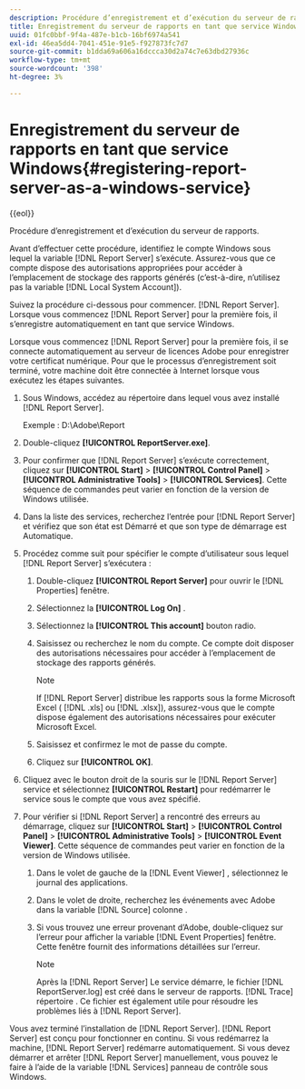 ```yaml
---
description: Procédure d’enregistrement et d’exécution du serveur de rapports.
title: Enregistrement du serveur de rapports en tant que service Windows
uuid: 01fc0bbf-9f4a-487e-b1cb-16bf6974a541
exl-id: 46ea5dd4-7041-451e-91e5-f927873fc7d7
source-git-commit: b1dda69a606a16dccca30d2a74c7e63dbd27936c
workflow-type: tm+mt
source-wordcount: '398'
ht-degree: 3%

---
```


# Enregistrement du serveur de rapports en tant que service Windows{#registering-report-server-as-a-windows-service}

{{eol}}

Procédure d’enregistrement et d’exécution du serveur de rapports.

Avant d’effectuer cette procédure, identifiez le compte Windows sous lequel la variable [!DNL Report Server] s’exécute. Assurez-vous que ce compte dispose des autorisations appropriées pour accéder à l’emplacement de stockage des rapports générés (c’est-à-dire, n’utilisez pas la variable [!DNL Local System Account]).

Suivez la procédure ci-dessous pour commencer. [!DNL Report Server]. Lorsque vous commencez [!DNL Report Server] pour la première fois, il s’enregistre automatiquement en tant que service Windows.

Lorsque vous commencez [!DNL Report Server] pour la première fois, il se connecte automatiquement au serveur de licences Adobe pour enregistrer votre certificat numérique. Pour que le processus d’enregistrement soit terminé, votre machine doit être connectée à Internet lorsque vous exécutez les étapes suivantes.

1. Sous Windows, accédez au répertoire dans lequel vous avez installé [!DNL Report Server].

   Exemple : D:\Adobe\Report

1. Double-cliquez **[!UICONTROL ReportServer.exe]**.
1. Pour confirmer que [!DNL Report Server] s’exécute correctement, cliquez sur **[!UICONTROL Start]** > **[!UICONTROL Control Panel]** > **[!UICONTROL Administrative Tools]** > **[!UICONTROL Services]**. Cette séquence de commandes peut varier en fonction de la version de Windows utilisée.
1. Dans la liste des services, recherchez l’entrée pour [!DNL Report Server] et vérifiez que son état est Démarré et que son type de démarrage est Automatique.
1. Procédez comme suit pour spécifier le compte d’utilisateur sous lequel [!DNL Report Server] s’exécutera :

   1. Double-cliquez **[!UICONTROL Report Server]** pour ouvrir le [!DNL Properties] fenêtre.

   1. Sélectionnez la **[!UICONTROL Log On]** .
   1. Sélectionnez la **[!UICONTROL This account]** bouton radio.
   1. Saisissez ou recherchez le nom du compte. Ce compte doit disposer des autorisations nécessaires pour accéder à l’emplacement de stockage des rapports générés.

      >[!NOTE]
      >
      >If [!DNL Report Server] distribue les rapports sous la forme Microsoft Excel ( [!DNL .xls] ou [!DNL .xlsx]), assurez-vous que le compte dispose également des autorisations nécessaires pour exécuter Microsoft Excel.

   1. Saisissez et confirmez le mot de passe du compte.
   1. Cliquez sur **[!UICONTROL OK]**.

1. Cliquez avec le bouton droit de la souris sur le [!DNL Report Server] service et sélectionnez **[!UICONTROL Restart]** pour redémarrer le service sous le compte que vous avez spécifié.
1. Pour vérifier si [!DNL Report Server] a rencontré des erreurs au démarrage, cliquez sur **[!UICONTROL Start]** > **[!UICONTROL Control Panel]** > **[!UICONTROL Administrative Tools]** > **[!UICONTROL Event Viewer]**. Cette séquence de commandes peut varier en fonction de la version de Windows utilisée.

   1. Dans le volet de gauche de la [!DNL Event Viewer] , sélectionnez le journal des applications.
   1. Dans le volet de droite, recherchez les événements avec Adobe dans la variable [!DNL Source] colonne .
   1. Si vous trouvez une erreur provenant d’Adobe, double-cliquez sur l’erreur pour afficher la variable [!DNL Event Properties] fenêtre. Cette fenêtre fournit des informations détaillées sur l’erreur.

      >[!NOTE]
      >
      >Après la [!DNL Report Server] Le service démarre, le fichier [!DNL ReportServer.log] est créé dans le serveur de rapports. [!DNL Trace] répertoire . Ce fichier est également utile pour résoudre les problèmes liés à [!DNL Report Server].

Vous avez terminé l’installation de [!DNL Report Server]. [!DNL Report Server] est conçu pour fonctionner en continu. Si vous redémarrez la machine, [!DNL Report Server] redémarre automatiquement. Si vous devez démarrer et arrêter [!DNL Report Server] manuellement, vous pouvez le faire à l’aide de la variable [!DNL Services] panneau de contrôle sous Windows.
